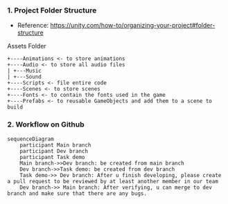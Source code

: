 ### 1. Project Folder Structure

- Reference: https://unity.com/how-to/organizing-your-project#folder-structure

Assets Folder

```
+----Animations <- to store animations
+----Audio <- to store all audio files
| +---Music
| +---Sound 
+----Scripts <- file entire code
+----Scenes <- to store scenes
+----Fonts <- to contain the fonts used in the game
+----Prefabs <- to reusable GameObjects and add them to a scene to build
```


### 2. Workflow on Github

```mermaid
sequenceDiagram
    participant Main branch
    participant Dev branch
    participant Task demo
    Main branch->>Dev branch: be created from main branch
    Dev branch->>Task demo: be created from dev branch
    Task demo->> Dev branch: After u finish developing, please create a pull request to be reviewed by at least another member in our team
    Dev branch->> Main branch: After verifying, u can merge to dev branch and make sure that there are any bugs.
```
